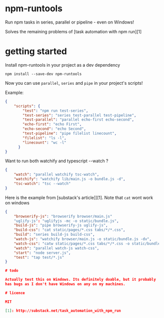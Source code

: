 # npm-runtools

Run npm tasks in series, parallel or pipeline - even on Windows!

Solves the remaining problems of [task automation with npm run][1]

# getting started

Install npm-runtools in your project as a dev dependency

    npm install --save-dev npm-runtools

Now you can use `parallel`, `series` and `pipe` in your project's
scripts!

Example:

```json
{
    "scripts": {
        "test": "npm run test-series",
        "test-series": "series test-parallel test-pipeline",
        "test-parallel": "parallel echo-first echo-second",
        "echo-first": "echo First",
        "echo-second": "echo Second",
        "test-pipeline": "pipe filelist linecount",
        "filelist": "ls -l",
        "linecount": "wc -l"
      }
}
```

Want to run both watchify and typescript --watch ?

```json
{
    "watch": "parallel watchify tsc-watch",
    "watchify": "watchify lib/main.js -o bundle.js -d",
    "tsc-watch": "tsc --watch"
}
```

Here is the example from [substack's article]][1]. Note that `cat` wont work on windows

```json
{
    "browserify-js": "browserify browser/main.js"
    "uglify-js": "uglifyjs -mc -o static/bundle.js",
    "build-js": "pipe browserify-js uglify-js",
    "build-css": "cat static/pages/*.css tabs/*/*.css",
    "build": "series build-js build-css",
    "watch-js": "watchify browser/main.js -o static/bundle.js -dv",
    "watch-css": "catw static/pages/*.css tabs/*/*.css -o static/bundle.css -v",
    "watch": "parallel watch-js watch-css",
    "start": "node server.js",
    "test": "tap test/*.js"
}

# todo

Actually test this on Windows. Its definitely doable, but it probably
has bugs as I don't have Windows on any on my machines.

# licence

MIT

[1]: http://substack.net/task_automation_with_npm_run
